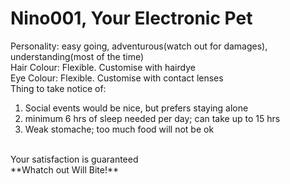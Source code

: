 # Nino001, Your Electronic Pet
Personality: 
easy going, adventurous(watch out for damages), understanding(most of the time) 
<br>
Hair Colour:
Flexible. Customise with hairdye
<br>
Eye Colour:
Flexible. Customise with contact lenses
<br>
Thing to take notice of:
<br>
1. Social events would be nice, but prefers staying alone
2. minimum 6 hrs of sleep needed per day; can take up to 15 hrs
3. Weak stomache; too much food will not be ok
<br>
Your satisfaction is guaranteed
<br>
**Whatch out Will Bite!**
